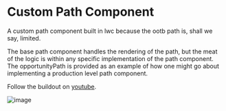 # Custom Path Component

A custom path component built in lwc because the ootb path is, shall we say, limited.

The base path component handles the rendering of the path, but the meat of the logic is within any specific
implementation of the path component. The opportunityPath is provided as an example of how one
might go about implementing a production level path component.

Follow the buildout on [youtube](https://www.youtube.com/watch?v=v0MZqr6tDXo&list=PL--1YjRAv5OAer33vOorfObGGLIPqWJym&ab_channel=WilliamLee).

![image](https://github.com/user-attachments/assets/a878f94d-6864-4e4c-bd6c-107894b6b37b)


